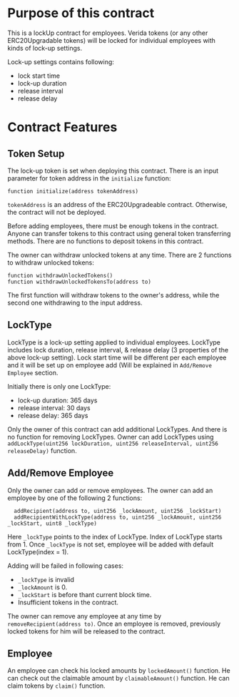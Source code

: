 # Purpose of this contract
This is a lockUp contract for employees.
Verida tokens (or any other ERC20Upgradable tokens) will be locked for individual employees with kinds of lock-up settings.

Lock-up settings contains following:
  - lock start time
  - lock-up duration
  - release interval
  - release delay

# Contract Features
## Token Setup
The lock-up token is set when deploying this contract. There is an input parameter for token address in the `initialize` function:
```
function initialize(address tokenAddress)
```
`tokenAddress` is an address of the ERC20Upgradeable contract. Otherwise, the contract will not be deployed.

Before adding employees, there must be enough tokens in the contract.
Anyone can transfer tokens to this contract using general token transferring methods. There are no functions to deposit tokens in this contract. 

The owner can withdraw unlocked tokens at any time. There are 2 functions to withdraw unlocked tokens:
```
function withdrawUnlockedTokens()
function withdrawUnlockedTokensTo(address to)
```
The first function will withdraw tokens to the owner's address, while the second one withdrawing to the input address.

## LockType
LockType is a lock-up setting applied to individual employees. LockType includes lock duration, release interval, & release delay (3 properties of the above lock-up setting). Lock start time will be different per each employee and it will be set up on employee add (Will be explained in `Add/Remove Employee` section.

Initially there is only one LockType:
  - lock-up duration: 365 days
  - release interval: 30 days
  - release delay: 365 days

Only the owner of this contract can add additional LockTypes. And there is no function for removing LockTypes.
Owner can add LockTypes using `addLockType(uint256 lockDuration, uint256 releaseInterval, uint256 releaseDelay)` function.

## Add/Remove Employee
Only the owner can add or remove employees.
The owner can add an employee by one of the following 2 functions:
```
  addRecipient(address to, uint256 _lockAmount, uint256 _lockStart)
  addRecipientWithLockType(address to, uint256 _lockAmount, uint256 _lockStart, uint8 _lockType)
```
Here `_lockType` points to the index of LockType. Index of LockType starts from 1.
Once `_lockType` is not set, employee will be added with default LockType(index = 1).

Adding will be failed in following cases:
  - `_lockType` is invalid
  - `_lockAmount` is 0.
  - `_lockStart` is before thant current block time.
  -  Insufficient tokens in the contract.

The owner can remove any employee at any time by `removeRecipient(address to)`. Once an employee is removed, previously locked tokens for him will be released to the contract.

## Employee
An employee can check his locked amounts by `lockedAmount()` function.
He can check out the claimable amount by `claimableAmount()` function.
He can claim tokens by `claim()` function.